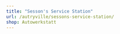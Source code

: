 ```yaml
---
title: "Sesson's Service Station"
url: /autryville/sessons-service-station/
shop: Autowerkstatt
---
```

